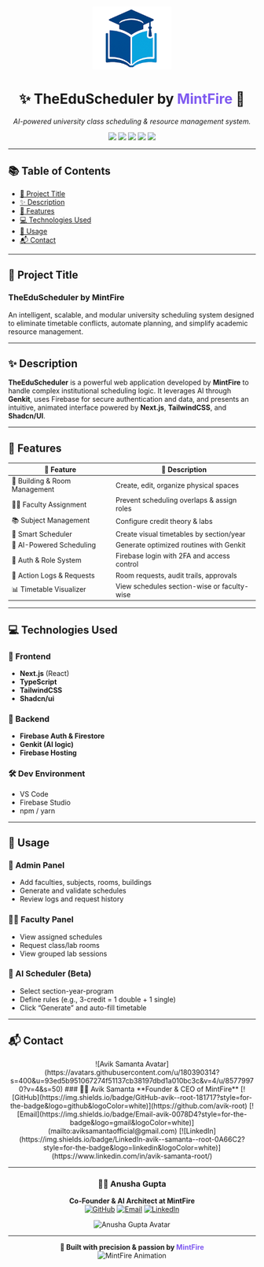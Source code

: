 <!-- Futuristic Banner -->
<p align="center">
  <img src="https://github.com/avik-root/TheEduScheduler/blob/master/public/logo/logo.png" width="160" alt="TheEduScheduler Logo" />
</p>

<h1 align="center">
  ✨ <strong>TheEduScheduler</strong> by <span style="color:#7F5AF0;">MintFire</span> 🚀
</h1>

<p align="center">
  <em>AI-powered university class scheduling & resource management system.</em>
</p>

<p align="center">
  <img src="https://img.shields.io/github/repo-size/avik-root/TheEduScheduler?color=blue&style=for-the-badge" />
  <img src="https://img.shields.io/github/stars/avik-root/TheEduScheduler?style=for-the-badge&logo=github" />
  <img src="https://img.shields.io/github/license/avik-root/TheEduScheduler?style=for-the-badge&color=green" />
  <img src="https://img.shields.io/badge/Next.js-black?style=for-the-badge&logo=next.js" />
  <img src="https://img.shields.io/badge/TailwindCSS-38B2AC?style=for-the-badge&logo=tailwind-css&logoColor=white" />
</p>

---

## 📚 Table of Contents

- [🚀 Project Title](#-project-title)  
- [✨ Description](#-description)  
- [🌟 Features](#-features)  
- [💻 Technologies Used](#-technologies-used)  
- [🧪 Usage](#-usage)  
- [📬 Contact](#-contact)  

---

## 🚀 Project Title

### **TheEduScheduler by MintFire**

An intelligent, scalable, and modular university scheduling system designed to eliminate timetable conflicts, automate planning, and simplify academic resource management.

---

## ✨ Description

**TheEduScheduler** is a powerful web application developed by **MintFire** to handle complex institutional scheduling logic. It leverages AI through **Genkit**, uses Firebase for secure authentication and data, and presents an intuitive, animated interface powered by **Next.js**, **TailwindCSS**, and **Shadcn/UI**.

---

## 🌟 Features

| 🌟 Feature                   | 🧠 Description |
|-----------------------------|----------------|
| 🏢 Building & Room Management | Create, edit, organize physical spaces |
| 👨‍🏫 Faculty Assignment        | Prevent scheduling overlaps & assign roles |
| 📚 Subject Management        | Configure credit theory & labs |
| 📆 Smart Scheduler           | Create visual timetables by section/year |
| 🤖 AI-Powered Scheduling     | Generate optimized routines with Genkit |
| 🔐 Auth & Role System        | Firebase login with 2FA and access control |
| 📝 Action Logs & Requests    | Room requests, audit trails, approvals |
| 📊 Timetable Visualizer      | View schedules section-wise or faculty-wise |

---

## 💻 Technologies Used

### 🧩 Frontend
- **Next.js** (React)
- **TypeScript**
- **TailwindCSS**
- **Shadcn/ui**

### 🔧 Backend
- **Firebase Auth & Firestore**
- **Genkit (AI logic)**
- **Firebase Hosting**

### 🛠 Dev Environment
- VS Code  
- Firebase Studio  
- npm / yarn  

---

## 🧪 Usage

### 👑 Admin Panel
- Add faculties, subjects, rooms, buildings
- Generate and validate schedules
- Review logs and request history

### 👨‍🏫 Faculty Panel
- View assigned schedules
- Request class/lab rooms
- View grouped lab sessions

### 🤖 AI Scheduler (Beta)
- Select section-year-program
- Define rules (e.g., 3-credit = 1 double + 1 single)
- Click “Generate” and auto-fill timetable

---

## 📬 Contact

<div align="center">
![Avik Samanta Avatar](https://avatars.githubusercontent.com/u/180390314?s=400&u=93ed5b951067274f51137cb38197dbd1a010bc3c&v=4/u/85779970?v=4&s=50)
### 👨‍🚀 Avik Samanta  
**Founder & CEO of MintFire**  
[![GitHub](https://img.shields.io/badge/GitHub-avik--root-181717?style=for-the-badge&logo=github&logoColor=white)](https://github.com/avik-root)
[![Email](https://img.shields.io/badge/Email-avik-0078D4?style=for-the-badge&logo=gmail&logoColor=white)](mailto:aviksamantaofficial@gmail.com)
[![LinkedIn](https://img.shields.io/badge/LinkedIn-avik--samanta--root-0A66C2?style=for-the-badge&logo=linkedin&logoColor=white)](https://www.linkedin.com/in/avik-samanta-root/)

---

### 👩‍🚀 Anusha Gupta  
**Co-Founder & AI Architect at MintFire**  
[![GitHub](https://img.shields.io/badge/GitHub-anushagupta11-181717?style=for-the-badge&logo=github&logoColor=white)](https://github.com/anushagupta11)
[![Email](https://img.shields.io/badge/Email-anusha-0078D4?style=for-the-badge&logo=gmail&logoColor=white)](mailto:anusha73gupta@gmail.com)
[![LinkedIn](https://img.shields.io/badge/LinkedIn-anusha--gupta--ofc-0A66C2?style=for-the-badge&logo=linkedin&logoColor=white)](https://www.linkedin.com/in/anusha-gupta-ofc/)
  
![Anusha Gupta Avatar](https://avatars.githubusercontent.com/u/17426589?v=4&s=200)

</div>

---

<p align="center">
  <strong>🚀 Built with precision & passion by <span style="color:#7F5AF0;">MintFire</span></strong><br />
  <img src="https://media.giphy.com/media/UQZ3VZyK1p8MEgIhBJ/giphy.gif" width="300" alt="MintFire Animation" />
</p>